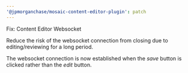 ```yaml
---
'@jpmorganchase/mosaic-content-editor-plugin': patch
---
```


Fix: Content Editor Websocket

Reduce the risk of the websocket connection from closing due to editing/reviewing for a long period.

The websocket connection is now established when the _save_ button is clicked rather than the _edit_ button.
